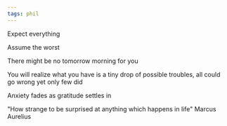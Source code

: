 ```yaml
---
tags: phil
---
```



Expect everything

Assume the worst

There might be no tomorrow morning for you 

You will realize what you have is a tiny drop of possible troubles, all could go wrong yet only few did

Anxiety fades as gratitude settles in 

"How strange to be surprised at anything which happens in life" Marcus Aurelius 


